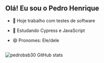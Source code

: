 ## Olá! Eu sou o Pedro Henrique

- 🔭 Hoje trabalho com testes de software
- 🌱 Estudando Cypress e JavaScript 
- 😄 Pronomes: Ele/dele

  ##
 ![pedrobsb30 GitHub stats](https://github-readme-stats.vercel.app/api?username=pedrobsb30&show_icons=true&theme=transparent)
   ##

   
